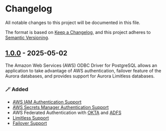 # Changelog
All notable changes to this project will be documented in this file.

The format is based on [Keep a Changelog](https://keepachangelog.com/en/1.0.0/), and this project adheres to [Semantic Versioning](https://semver.org/#semantic-versioning-200).

## [1.0.0] - 2025-05-02
The Amazon Web Services (AWS) ODBC Driver for PostgreSQL allows an application to take advantage of AWS authentication, failover feature of the Aurora databases, and provides support for Aurora Limitless databases.


### :magic_wand: Added
- [AWS IAM Authentication Support](https://github.com/aws/aws-pgsql-odbc/blob/main/docs/using-the-aws-driver/authentication/iam_authentication.md)
- [AWS Secrets Manager Authentication Support](https://github.com/aws/aws-pgsql-odbc/blob/main/docs/using-the-aws-driver/authentication/secrets_manager_authentication.md)
- AWS Federated Authentication with [OKTA](https://github.com/aws/aws-pgsql-odbc/blob/main/docs/using-the-aws-driver/authentication/okta_authentication.md) and [ADFS](https://github.com/aws/aws-pgsql-odbc/blob/main/docs/using-the-aws-driver/authentication/adfs_authentication.md)
- [Limitless Support](https://github.com/aws/aws-pgsql-odbc/blob/main/docs/using-the-aws-driver/limitless/limitless.md)
- [Failover Support](https://github.com/aws/aws-pgsql-odbc/blob/main/docs/using-the-aws-driver/failover/failover.md)

[1.0.0]: https://github.com/awslabs/aws-pgsql-odbc/releases/tag/1.0.0
